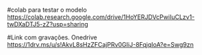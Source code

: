 #colab para testar o modelo
https://colab.research.google.com/drive/1HoYERJDVcPwiIuCLzv1-twDXaDTJ5-zZ?usp=sharing

#Link com gravações. Onedrive
https://1drv.ms/u/s!AkvL8sHzZFCajPRv0GIiJ-8FqjqIoA?e=Swg9zn

